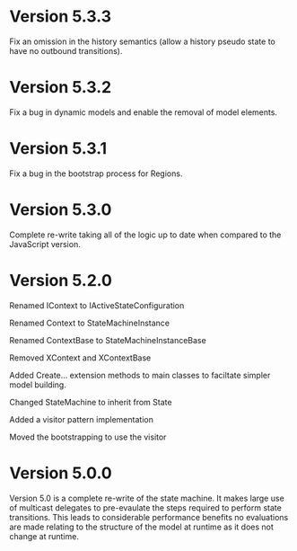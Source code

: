 # Version 5.3.3
Fix an omission in the history semantics (allow a history pseudo state to have no outbound transitions).

# Version 5.3.2
Fix a bug in dynamic models and enable the removal of model elements.

# Version 5.3.1
Fix a bug in the bootstrap process for Regions.

# Version 5.3.0
Complete re-write taking all of the logic up to date when compared to the JavaScript version.

# Version 5.2.0
Renamed IContext to IActiveStateConfiguration

Renamed Context to StateMachineInstance

Renamed ContextBase to StateMachineInstanceBase

Removed XContext and XContextBase

Added Create... extension methods to main classes to faciltate simpler model building.

Changed StateMachine to inherit from State

Added a visitor pattern implementation

Moved the bootstrapping to use the visitor

# Version 5.0.0
Version 5.0 is a complete re-write of the state machine. It makes large use of multicast delegates to pre-evaulate the steps required to perform state transitions. This leads to considerable performance benefits no evaluations are made relating to the structure of the model at runtime as it does not change at runtime.